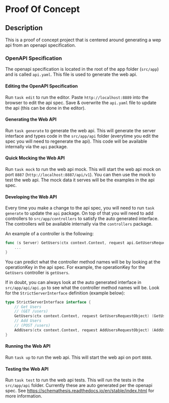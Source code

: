 # Proof Of Concept

## Description
This is a proof of concept project that is centered around generating a wep api from an openapi specification.

### OpenAPI Specification
The openapi specification is located in the root of the app folder (`src/app`) and is called `api.yaml`. This file is used to generate the web api.

#### Editing the OpenAPI Specification
Run `task edit` to run the editor. Paste `http://localhost:8889` into the browser to edit the api spec. Save & overwrite the `api.yaml` file to update the api (this can be done in the editor).

#### Generating the Web API
Run `task generate` to generate the web api. This will generate the server interface and types code in the `src/app/api` folder (everytime you edit the spec you will need to regenerate the api). This code will be available internally via the `api` package. 

#### Quick Mocking the Web API
Run `task mock` to run the web api mock. This will start the web api mock on port `8887` (`http://localhost:8887/api/v1`). You can then use the mock to test the web api. The mock data it serves will be the examples in the api spec.

#### Developing the Web API
Every time you make a change to the api spec, you will need to run `task generate` to update the `api` package. On top of that you will need to add controllers to `src/app/controllers` to satisfy the auto generated interface. The controllers will be available internally via the `controllers` package.

An example of a controller is the following:
```go
func (s Server) GetUsers(ctx context.Context, request api.GetUsersRequestObject) (api.GetUsersResponseObject, error) {
    ...
}
```

You can predict what the controller method names will be by looking at the operationKey in the api spec. For example, the operationKey for the `GetUsers` controller is `getUsers`.

If in doubt, you can always look at the auto generated interface in `src/app/api/api.go` to see what the controller method names will be.
Look for the `StrictServerInterface` definition (example below):

```go
type StrictServerInterface interface {
	// Get Users
	// (GET /users)
	GetUsers(ctx context.Context, request GetUsersRequestObject) (GetUsersResponseObject, error)
	// Add Users
	// (POST /users)
	AddUsers(ctx context.Context, request AddUsersRequestObject) (AddUsersResponseObject, error)
}
```

#### Running the Web API
Run `task up` to run the web api. This will start the web api on port `8888`.

#### Testing the Web API
Run `task test` to run the web api tests. This will run the tests in the `src/app/api` folder.
Currently these are auto generated per the openapi spec. See https://schemathesis.readthedocs.io/en/stable/index.html for more information.